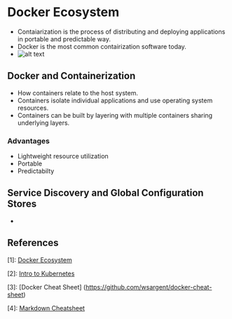 # Docker Ecosystem
* Contaiarization is the process of distributing and deploying applications in portable and predictable way.
* Docker is the most common contairization software today.
* ![alt text][logo]

## Docker and Containerization
* How containers relate to the host system.
* Containers isolate individual applications and use operating system resources.
* Containers can be built by layering with multiple containers sharing underlying layers.

### Advantages
* Lightweight resource utilization
* Portable
* Predictabilty

## Service Discovery and Global Configuration Stores
* 

## References
[1]: [Docker Ecosystem](https://www.digitalocean.com/community/tutorials/the-docker-ecosystem-an-introduction-to-common-components)

[2]: [Intro to Kubernetes](https://www.digitalocean.com/community/tutorials/an-introduction-to-kubernetes)

[3]: [Docker Cheat Sheet] (https://github.com/wsargent/docker-cheat-sheet)

[4]: [Markdown Cheatsheet](https://github.com/adam-p/markdown-here/wiki/Markdown-Cheatsheet)

[logo]: https://assets.digitalocean.com/articles/docker_ecosystem/Container-Overview.png "Logo Title Text 2"